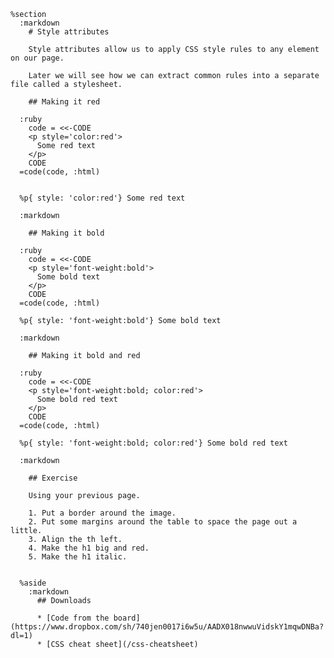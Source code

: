     %section
      :markdown
        # Style attributes

        Style attributes allow us to apply CSS style rules to any element on our page.

        Later we will see how we can extract common rules into a separate file called a stylesheet.

        ## Making it red

      :ruby
        code = <<-CODE
        <p style='color:red'>
          Some red text
        </p>
        CODE
      =code(code, :html)


      %p{ style: 'color:red'} Some red text

      :markdown

        ## Making it bold

      :ruby
        code = <<-CODE
        <p style='font-weight:bold'>
          Some bold text
        </p>
        CODE
      =code(code, :html)

      %p{ style: 'font-weight:bold'} Some bold text

      :markdown

        ## Making it bold and red

      :ruby
        code = <<-CODE
        <p style='font-weight:bold; color:red'>
          Some bold red text
        </p>
        CODE
      =code(code, :html)

      %p{ style: 'font-weight:bold; color:red'} Some bold red text

      :markdown

        ## Exercise

        Using your previous page.

        1. Put a border around the image.
        2. Put some margins around the table to space the page out a little.
        3. Align the th left.
        4. Make the h1 big and red.
        5. Make the h1 italic.


      %aside
        :markdown
          ## Downloads

          * [Code from the board](https://www.dropbox.com/sh/740jen0017i6w5u/AADX018nwwuVidskY1mqwDNBa?dl=1)
          * [CSS cheat sheet](/css-cheatsheet)
